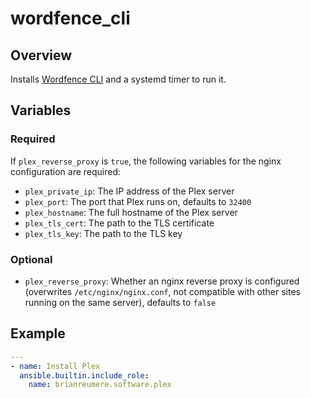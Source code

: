# wordfence_cli

## Overview

Installs [Wordfence CLI](https://github.com/wordfence/wordfence-cli) and a systemd timer to run it.

## Variables

### Required

If `plex_reverse_proxy` is `true`, the following variables for the nginx configuration are required:

- `plex_private_ip`: The IP address of the Plex server
- `plex_port`: The port that Plex runs on, defaults to `32400`
- `plex_hostname`: The full hostname of the Plex server
- `plex_tls_cert`: The path to the TLS certificate
- `plex_tls_key`: The path to the TLS key


### Optional

- `plex_reverse_proxy`: Whether an nginx reverse proxy is configured (overwrites `/etc/nginx/nginx.conf`, not compatible with other sites running on the same server), defaults to `false`

## Example

```yaml
---
- name: Install Plex
  ansible.builtin.include_role:
    name: brianreumere.software.plex
```
